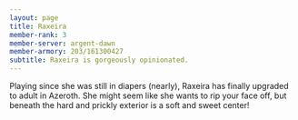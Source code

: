 ```yaml
---
layout: page
title: Raxeira
member-rank: 3
member-server: argent-dawn
member-armory: 203/161300427
subtitle: Raxeira is gorgeously opinionated.
---
```


Playing since she was still in diapers (nearly), Raxeira has finally upgraded to adult in Azeroth.  She might seem like she wants to rip your face off, but beneath the hard and prickly exterior is a soft and sweet center!
